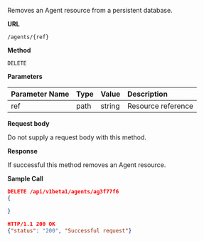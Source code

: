 Removes an Agent resource from a persistent database.

**URL**

`/agents/{ref}`

**Method**

`DELETE`

**Parameters**

| Parameter Name | Type   | Value | Description
| ---  | :--------- |  :--------- |  :--------- |
| ref |  path | string | Resource reference |

**Request body**

Do not supply a request body with this method.

**Response**

If successful this method removes an Agent resource.

**Sample Call**

```json
DELETE /api/v1beta1/agents/ag3f77f6
{

}

HTTP/1.1 200 OK
{"status": "200", "Successful request"}
```
